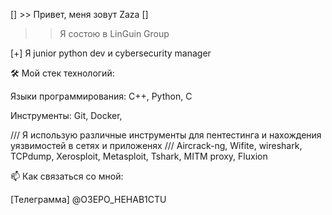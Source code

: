 [] >> Привет, меня зовут Zaza [] 

>> Я состою в LinGuin Group

[+] Я junior python dev и cybersecurity manager

🛠️ Мой стек технологий:

Языки программирования: C++, Python, C

Инструменты: Git, Docker,

/// Я использую различные инструменты для пентестинга и нахождения уязвимостей в сетях и приложенях /// Aircrack-ng, Wifite, wireshark, TCPdump, Xerosploit, Metasploit, Tshark, MITM proxy, Fluxion

📫 Как связаться со мной:

[Телеграмма] @O3EPO_HEHAB1CTU
